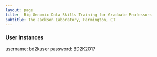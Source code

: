```yaml
---
layout: page
title:  Big Genomic Data Skills Training for Graduate Professors
subtitle: The Jackson Laboratory, Farmington, CT
---
```


### User Instances

username: bd2kuser
password: BD2K2017

